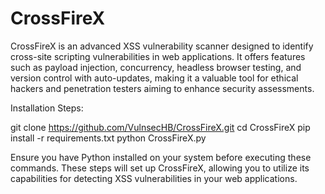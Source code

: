 # CrossFireX
CrossFireX is an advanced XSS vulnerability scanner designed to identify cross-site scripting vulnerabilities in web applications. It offers features such as payload injection, concurrency, headless browser testing, and version control with auto-updates, making it a valuable tool for ethical hackers and penetration testers aiming to enhance security assessments.

Installation Steps:

git clone https://github.com/VulnsecHB/CrossFireX.git
cd CrossFireX
pip install -r requirements.txt
python CrossFireX.py

Ensure you have Python installed on your system before executing these commands. These steps will set up CrossFireX, allowing you to utilize its capabilities for detecting XSS vulnerabilities in your web applications.
